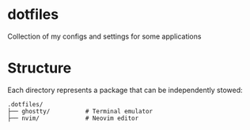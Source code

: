 # dotfiles

Collection of my configs and settings for some applications 

# Structure

Each directory represents a package that can be independently stowed:

```
.dotfiles/
├── ghostty/          # Terminal emulator
├── nvim/             # Neovim editor
```
